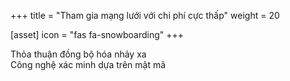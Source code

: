 +++
title = "Tham gia mạng lưới với chi phí cực thấp"
weight = 20

[asset]
  icon = "fas fa-snowboarding"
+++

Thỏa thuận đồng bộ hóa nhảy xa<br/>
Công nghệ xác minh dựa trên mật mã<br/>
<br/>

